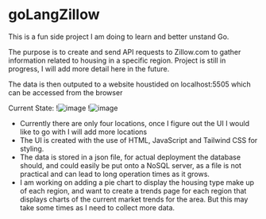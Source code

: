 # goLangZillow

This is a fun side project I am doing to learn and better unstand Go.

The purpose is to create and send API requests to Zillow.com to gather information related to housing in a specific region. Project is still in progress, I will add more
detail here in the future. 

The data is then outputed to a website houstided on localhost:5505 which can be accessed from the browser

Current State:
!![image](https://github.com/NathanielWilson2001/ZillowScraper/assets/97745329/0a86e8b2-30b5-4d55-8160-ed31e464354a)
!![image](https://github.com/NathanielWilson2001/ZillowScraper/assets/97745329/a9049d00-01bc-4fc5-8923-dc2023232993)

- Currently there are only four locations, once I figure out the UI I would like to go with I will add more locations
- The UI is created with the use of HTML, JavaScript and Tailwind CSS for styling. 
- The data is stored in a json file, for actual deployment the database should, and could easily be put onto a NoSQL server, as a file is not practical and can lead to long
  operation times as it grows. 
- I am working on adding a pie chart to display the housing type make up of each region, and want to create a trends page for each region that displays
  charts of the current market trends for the area. But this may take some times as I need to collect more data. 
